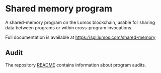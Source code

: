 # Shared memory program

A shared-memory program on the Lumos blockchain, usable for sharing data
between programs or within cross-program invocations.

Full documentation is available at https://spl.lumos.com/shared-memory

## Audit

The repository [README](https://github.com/lumos-labs/lumos-program-library#audits)
contains information about program audits.
